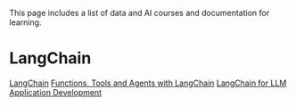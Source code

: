This page includes a list of data and AI courses and documentation for learning.

# LangChain
[LangChain](https://www.langchain.com/)
[Functions, Tools and Agents with LangChain](https://www.coursera.org/projects/functions-tools-and-agents-with-langchain-project)
[LangChain for LLM Application Development](https://learn.deeplearning.ai/courses/langchain/lesson/1/introduction)
